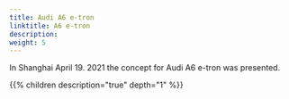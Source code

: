 ```yaml
---
title: Audi A6 e-tron
linktitle: A6 e-tron
description: 
weight: 5
---
```


In Shanghai April 19. 2021 the concept for Audi A6 e-tron was presented.


{{% children description="true" depth="1" %}}
